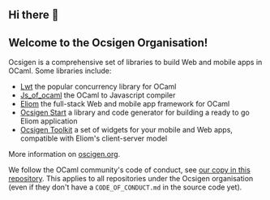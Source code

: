 ## Hi there 👋

<!--

**Here are some ideas to get you started:**

🙋‍♀️ A short introduction - what is your organization all about?
🌈 Contribution guidelines - how can the community get involved?
👩‍💻 Useful resources - where can the community find your docs? Is there anything else the community should know?
🍿 Fun facts - what does your team eat for breakfast?
🧙 Remember, you can do mighty things with the power of [Markdown](https://docs.github.com/github/writing-on-github/getting-started-with-writing-and-formatting-on-github/basic-writing-and-formatting-syntax)
-->
## Welcome to the Ocsigen Organisation!

Ocsigen is a comprehensive set of libraries to build Web and mobile apps in OCaml. Some libraries include:

 - [Lwt](https://github.com/ocsigen/lwt) the popular concurrency library for OCaml
 - [Js_of_ocaml](https://github.com/ocsigen/js_of_ocaml) the OCaml to Javascript compiler
 - [Eliom](https://github.com/ocsigen/eliom) the full-stack Web and mobile app framework for OCaml
 - [Ocsigen Start](https://github.com/ocsigen/ocsigen-start) a library and code generator for building a ready to go Eliom application
 - [Ocsigen Toolkit](https://github.com/ocsigen/ocsigen-toolkit) a set of widgets for your mobile and Web apps, compatible with Eliom's client-server model

More information on [oscigen.org](https://ocsigen.org).

We follow the OCaml community's code of conduct, see [our copy in this repository](https://github.com/ocsigen/.github/blob/main/CODE_OF_CONDUCT.md). This applies to all repositories under the Ocsigen organisation (even if they don't have a `CODE_OF_CONDUCT.md` in the source code yet).
